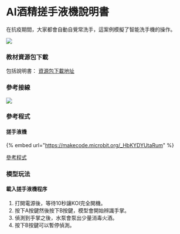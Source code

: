 # AI酒精搓手液機說明書

在抗疫期間，大家都會自動自覺常洗手，這案例模擬了智能洗手機的操作。

![](https://kittenbothk.readthedocs.io/en/latest/\_images/wash1.png)

### 教材資源包下載

包括說明書： [資源包下載地址](https://bit.ly/AIHealthCareSetBuildingGuide)

### 參考接線

![](https://kittenbothk.readthedocs.io/en/latest/\_images/washcon.png)

### 參考程式

#### 搓手液機

{% embed url="https://makecode.microbit.org/_HbKYDYUtaRum" %}

[參考程式](https://makecode.microbit.org/\_HbKYDYUtaRum)

### 模型玩法

#### 載入搓手液機程序

1. 打開電源後，等待10秒讓KOI完全開機。
2. 按下A按鍵然後按下B按鍵，模型會開始辨識手掌。
3. 偵測到手掌之後，水泵會泵出少量消毒火酒。
4. 按下B按鍵可以暫停偵測。
